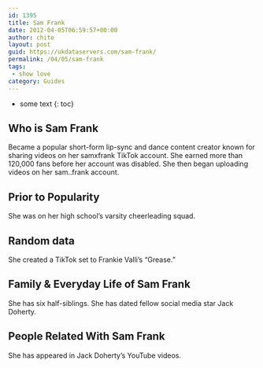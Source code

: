 ```yaml
---
id: 1395
title: Sam Frank
date: 2012-04-05T06:59:57+00:00
author: chito
layout: post
guid: https://ukdataservers.com/sam-frank/
permalink: /04/05/sam-frank
tags:
 - show love
category: Guides
---
```


* some text
{: toc}
          
          
## Who is  Sam Frank
                  
                  
                  
Became a popular short-form lip-sync and dance content creator known for sharing videos on her samxfrank TikTok account. She earned more than 120,000 fans before her account was disabled. She then began uploading videos on her sam..frank account.
                  
                
                
                
## Prior to Popularity 
                  
                  
                  
She was on her high school&#8217;s varsity cheerleading squad.
                  
                
                
                
## Random data 
                  
                  
                  
She created a TikTok set to Frankie Valli&#8217;s &#8220;Grease.&#8221; 
                  
                
                
                
## Family & Everyday Life of Sam Frank
                  
                  
                  
She has six half-siblings. She has dated fellow social media star Jack Doherty.
                  
                
                
                
## People Related With  Sam Frank
                  
                  
                  
She has appeared in Jack Doherty&#8217;s YouTube videos. 
                  
                
              
            
          
          
          
    
    
  

